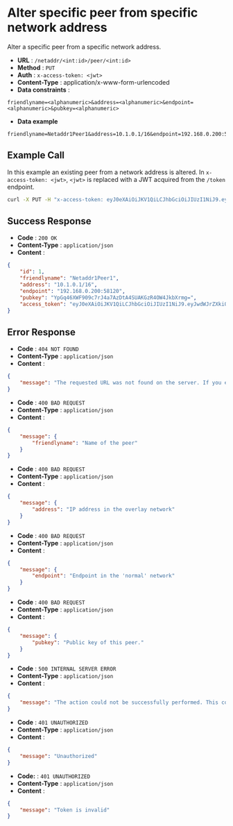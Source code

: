 # Alter specific peer from specific network address
Alter a specific peer from a specific network address.

- **URL** : `/netaddr/<int:id>/peer/<int:id>`
- **Method** : `PUT`
- **Auth** : `x-access-token: <jwt>`
- **Content-Type** : application/x-www-form-urlencoded
- **Data constraints** :

```
friendlyname=<alphanumeric>&address=<alphanumeric>&endpoint=<alphanumeric>&pubkey=<alphanumeric>
```

- **Data example**

```
friendlyname=Netaddr1Peer1&address=10.1.0.1/16&endpoint=192.168.0.200:58120&pubkey=YpGq46XWF909c7rJ4a7AzDtA4SUAKGzR4OW4JkbXrmg=
```

## Example Call
In this example an existing peer from a network address is altered. In `x-access-token: <jwt>`, `<jwt>` is replaced with a JWT acquired from the `/token` endpoint.

```sh
curl -X PUT -H "x-access-token: eyJ0eXAiOiJKV1QiLCJhbGciOiJIUzI1NiJ9.eyJpZCI6MSwiZXhwIjoxNjE2ODQ2MTk5LjY2OTg4MTZ9.CMUrx135QNlUH0NsKO8rXg724dcQjhHPuPyptBwxP4U" -d "friendlyname=Netaddr1Peer1" -d "address=10.1.0.1/16" -d "endpoint=192.168.0.100:58120" -d "pubkey=ejnBYSmh6UNWVF/Ct/%2BJu/SxiaioBdUGBHBzlYMwpyU=" http://wgmeshapi/api/netaddr/1
```

## Success Response
- **Code** : `200 OK`
- **Content-Type** : `application/json`
- **Content** :

```json
{
    "id": 1,
    "friendlyname": "Netaddr1Peer1",
    "address": "10.1.0.1/16",
    "endpoint": "192.168.0.200:58120",
    "pubkey": "YpGq46XWF909c7rJ4a7AzDtA4SUAKGzR4OW4JkbXrmg=",
    "access_token": "eyJ0eXAiOiJKV1QiLCJhbGciOiJIUzI1NiJ9.eyJwdWJrZXkiOiIxMDAifQ.jeZglKo-MJthVfBYtAl1suGU6S5vtuT6rFP-DaFkUZA"
}
```

## Error Response
- **Code** : `404 NOT FOUND`
- **Content-Type** : `application/json`
- **Content** :

```json
{
    "message": "The requested URL was not found on the server. If you entered the URL manually please check your spelling and try again."
}
```

- **Code** : `400 BAD REQUEST`
- **Content-Type** : `application/json`
- **Content** :

```json
{
    "message": {
        "friendlyname": "Name of the peer"
    }
}
```

- **Code** : `400 BAD REQUEST`
- **Content-Type** : `application/json`
- **Content** :

```json
{
    "message": {
        "address": "IP address in the overlay network"
    }
}
```

- **Code** : `400 BAD REQUEST`
- **Content-Type** : `application/json`
- **Content** :

```json
{
    "message": {
        "endpoint": "Endpoint in the 'normal' network"
    }
}
```

- **Code** : `400 BAD REQUEST`
- **Content-Type** : `application/json`
- **Content** :

```json
{
    "message": {
        "pubkey": "Public key of this peer."
    }
}
```

- **Code** : `500 INTERNAL SERVER ERROR`
- **Content-Type** : `application/json`
- **Content** :

```json
{
    "message": "The action could not be successfully performed. This could be due to unique constraints in the database, or the database not being available."
}
```

- **Code** : `401 UNAUTHORIZED`
- **Content-Type** : `application/json`
- **Content** :

```json
{
    "message": "Unauthorized"
}
```

- **Code:** : `401 UNAUTHORIZED`
- **Content-Type** : `application/json`
- **Content** :

```json
{
    "message": "Token is invalid"
}
```
